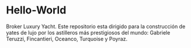 # Hello-World
Broker Luxury Yacht.
Este repositorio esta dirigido para la construcción de yates de lujo por los astilleros más prestigiosos del mundo: Gabriele Teruzzi, Fincantieri, Oceanco, Turquoise y Poyraz.
